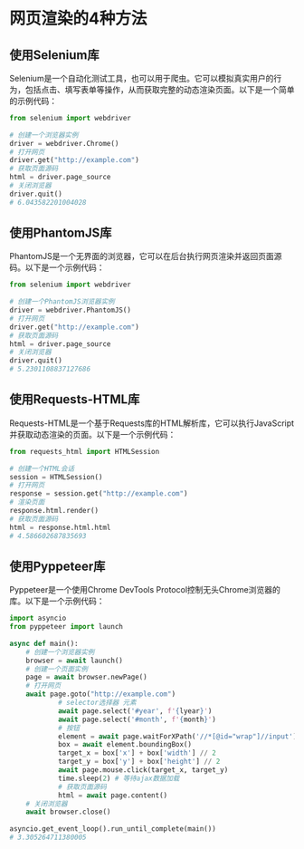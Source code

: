 # 网页渲染的4种方法

## 使用Selenium库

Selenium是一个自动化测试工具，也可以用于爬虫。它可以模拟真实用户的行为，包括点击、填写表单等操作，从而获取完整的动态渲染页面。以下是一个简单的示例代码：

```python
from selenium import webdriver
 
# 创建一个浏览器实例
driver = webdriver.Chrome()
# 打开网页
driver.get("http://example.com")
# 获取页面源码
html = driver.page_source
# 关闭浏览器
driver.quit()
# 6.043582201004028
```

## 使用PhantomJS库

PhantomJS是一个无界面的浏览器，它可以在后台执行网页渲染并返回页面源码。以下是一个示例代码：

```python
from selenium import webdriver
 
# 创建一个PhantomJS浏览器实例
driver = webdriver.PhantomJS()
# 打开网页
driver.get("http://example.com")
# 获取页面源码
html = driver.page_source
# 关闭浏览器
driver.quit()
# 5.2301108837127686
```

## 使用Requests-HTML库

Requests-HTML是一个基于Requests库的HTML解析库，它可以执行JavaScript并获取动态渲染的页面。以下是一个示例代码：

```python
from requests_html import HTMLSession
 
# 创建一个HTML会话
session = HTMLSession()
# 打开网页
response = session.get("http://example.com")
# 渲染页面
response.html.render()
# 获取页面源码
html = response.html.html
# 4.586602687835693
```

## 使用Pyppeteer库

Pyppeteer是一个使用Chrome DevTools Protocol控制无头Chrome浏览器的库。以下是一个示例代码：

```python
import asyncio
from pyppeteer import launch
 
async def main():
    # 创建一个浏览器实例
    browser = await launch()
    # 创建一个页面实例
    page = await browser.newPage()
    # 打开网页
    await page.goto("http://example.com")
    		# selector选择器 元素
            await page.select('#year', f'{lyear}')
            await page.select('#month', f'{month}')
            # 按钮
            element = await page.waitForXPath('//*[@id="wrap"]//input') # xpath
            box = await element.boundingBox()
            target_x = box['x'] + box['width'] // 2
            target_y = box['y'] + box['height'] // 2
            await page.mouse.click(target_x, target_y)
            time.sleep(2) # 等待ajax数据加载
            # 获取页面源码
            html = await page.content()
    # 关闭浏览器
    await browser.close()
 
asyncio.get_event_loop().run_until_complete(main())
# 3.305264711380005
```

